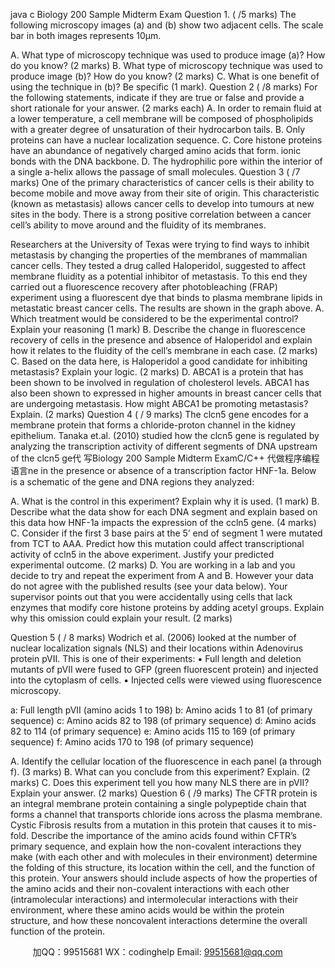 java c
Biology 200 
Sample Midterm Exam 
Question 1. ( /5 marks)
The following microscopy images (a) and (b) show two adjacent cells. The scale bar in both images represents 10µm.

A. What type of microscopy technique was used to produce image (a)? How do you know? (2 marks)
B. What type of microscopy technique was used to produce image (b)? How do you know? (2 marks)
C. What is one benefit of using the technique in (b)? Be specific (1 mark).
Question 2 ( /8 marks) 
For the following statements, indicate if they are true or false and provide a short rationale for your answer. (2 marks each)
A. In order to remain fluid at a lower temperature, a cell membrane will be composed of phospholipids with a greater degree of unsaturation of their hydrocarbon tails.
B. Only proteins can have a nuclear localization sequence.
C. Core histone proteins have an abundance of negatively charged amino acids that form. ionic bonds with the DNA backbone.
D. The hydrophilic pore within the interior of a single a-helix allows the passage of small molecules.
Question 3 ( /7 marks) 
One of the primary characteristics of cancer cells is their ability to become mobile and move away from their site of origin. This characteristic (known as metastasis) allows cancer cells to develop into tumours at new sites in the body. There is a strong positive correlation between a cancer cell’s ability to move around and the fluidity of its membranes.

Researchers at the University of Texas were trying to find ways to inhibit metastasis by changing the properties of the membranes of mammalian cancer cells. They tested a drug called Haloperidol, suggested to affect membrane fluidity as a potential inhibitor of metastasis. To this end they carried out a fluorescence recovery after photobleaching (FRAP) experiment using a fluorescent dye that binds to plasma membrane lipids in metastatic breast cancer cells. The results are shown in the graph above.
A. Which treatment would be considered to be the experimental control? Explain your reasoning (1 mark)
B. Describe the change in fluorescence recovery of cells in the presence and absence of Haloperidol and explain how it relates to the fluidity of the cell’s membrane in each case. (2 marks)
C. Based on the data here, is Haloperidol a good candidate for inhibiting metastasis? Explain your logic. (2 marks)
D. ABCA1 is a protein that has been shown to be involved in regulation of cholesterol levels. ABCA1 has also been shown to expressed in higher amounts in breast cancer cells that are undergoing metastasis. How might ABCA1 be promoting metastasis? Explain. (2 marks)
Question 4 ( / 9 marks)
The clcn5 gene encodes for a membrane protein that forms a chloride-proton channel in the kidney epithelium. Tanaka et.al. (2010) studied how the clcn5 gene is regulated by analyzing the transcription activity of different segments of DNA upstream of the clcn5 ge代 写Biology 200 Sample Midterm ExamC/C++
代做程序编程语言ne in the presence or absence of a transcription factor HNF-1a. Below is a schematic of the gene and DNA regions they analyzed:

A. What is the control in this experiment? Explain why it is used. (1 mark)
B. Describe what the data show for each DNA segment and explain based on this data how HNF-1a impacts the expression of the ccln5 gene. (4 marks)
C. Consider if the first 3 base pairs at the 5’ end of segment 1 were mutated from TCT to AAA. Predict how this mutation could affect transcriptional activity of ccln5 in the above experiment. Justify your predicted experimental outcome. (2 marks)
D. You are working in a lab and you decide to try and repeat the experiment from A and B. However your data do not agree with the published results (see your data below). Your supervisor points out that you were accidentally using cells that lack enzymes that modify core histone proteins by adding acetyl groups. Explain why this omission could explain your result. (2 marks)

Question 5 ( / 8 marks)
Wodrich et al. (2006) looked at the number of nuclear localization signals (NLS) and their locations within Adenovirus protein pVII. This is one of their experiments:
▪ Full length and deletion mutants of pVII were fused to GFP (green fluorescent protein) and injected into the cytoplasm of cells.
▪ Injected cells were viewed using fluorescence microscopy.

a: Full length pVII (amino acids 1 to 198)
b: Amino acids 1 to 81 (of primary sequence)
c: Amino acids 82 to 198 (of primary sequence)
d: Amino acids 82 to 114 (of primary sequence)
e: Amino acids 115 to 169 (of primary sequence)
f: Amino acids 170 to 198 (of primary sequence)

A. Identify the cellular location of the fluorescence in each panel (a through f). (3 marks)
B. What can you conclude from this experiment? Explain. (2 marks)
C. Does this experiment tell you how many NLS there are in pVII? Explain your answer. (2 marks)
Question 6 ( /9 marks)
The CFTR protein is an integral membrane protein containing a single polypeptide chain that forms a channel that transports chloride ions across the plasma membrane. Cystic Fibrosis results from a mutation in this protein that causes it to mis-fold.
Describe the importance of the amino acids found within CFTR’s primary sequence, and explain how the non-covalent interactions they make (with each other and with molecules in their environment) determine the folding of this structure, its location within the cell, and the function of this protein.
Your answers should include aspects of how the properties of the amino acids and their non-covalent interactions with each other (intramolecular interactions) and intermolecular interactions with their environment, where these amino acids would be within the protein structure, and how these noncovalent interactions determine the overall function of the protein.





         
加QQ：99515681  WX：codinghelp  Email: 99515681@qq.com
